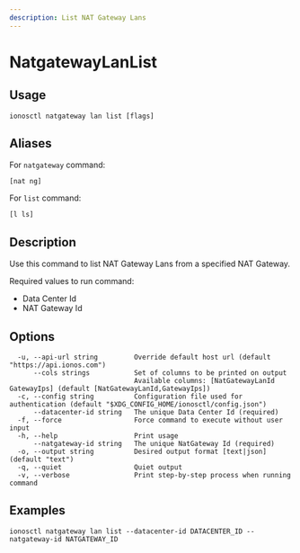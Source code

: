 ```yaml
---
description: List NAT Gateway Lans
---
```


# NatgatewayLanList

## Usage

```text
ionosctl natgateway lan list [flags]
```

## Aliases

For `natgateway` command:

```text
[nat ng]
```

For `list` command:

```text
[l ls]
```

## Description

Use this command to list NAT Gateway Lans from a specified NAT Gateway.

Required values to run command:

* Data Center Id
* NAT Gateway Id

## Options

```text
  -u, --api-url string         Override default host url (default "https://api.ionos.com")
      --cols strings           Set of columns to be printed on output 
                               Available columns: [NatGatewayLanId GatewayIps] (default [NatGatewayLanId,GatewayIps])
  -c, --config string          Configuration file used for authentication (default "$XDG_CONFIG_HOME/ionosctl/config.json")
      --datacenter-id string   The unique Data Center Id (required)
  -f, --force                  Force command to execute without user input
  -h, --help                   Print usage
      --natgateway-id string   The unique NatGateway Id (required)
  -o, --output string          Desired output format [text|json] (default "text")
  -q, --quiet                  Quiet output
  -v, --verbose                Print step-by-step process when running command
```

## Examples

```text
ionosctl natgateway lan list --datacenter-id DATACENTER_ID --natgateway-id NATGATEWAY_ID
```

